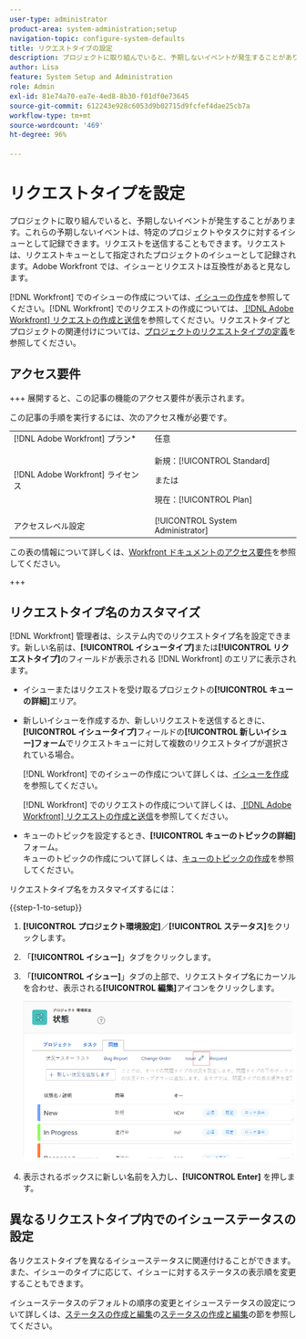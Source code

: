 ```yaml
---
user-type: administrator
product-area: system-administration;setup
navigation-topic: configure-system-defaults
title: リクエストタイプの設定
description: プロジェクトに取り組んでいると、予期しないイベントが発生することがあります。これらの予期しないイベントは、特定のプロジェクトやタスクに対するイシューとして記録できます。リクエストを送信することもできます。リクエストは、リクエストキューとして指定されたプロジェクトのイシューとして記録されます。Adobe Workfront では、イシューとリクエストは互換性があると見なします。
author: Lisa
feature: System Setup and Administration
role: Admin
exl-id: 81e74a70-ea7e-4ed8-8b30-f01df0e73645
source-git-commit: 612243e928c6053d9b02715d9fcfef4dae25cb7a
workflow-type: tm+mt
source-wordcount: '469'
ht-degree: 96%

---
```


# リクエストタイプを設定

プロジェクトに取り組んでいると、予期しないイベントが発生することがあります。これらの予期しないイベントは、特定のプロジェクトやタスクに対するイシューとして記録できます。リクエストを送信することもできます。リクエストは、リクエストキューとして指定されたプロジェクトのイシューとして記録されます。Adobe Workfront では、イシューとリクエストは互換性があると見なします。

[!DNL Workfront] でのイシューの作成については、[イシューの作成](../../../manage-work/issues/manage-issues/create-issues.md)を参照してください。[!DNL Workfront] でのリクエストの作成については、[ [!DNL Adobe Workfront] リクエストの作成と送信](../../../manage-work/requests/create-requests/create-submit-requests.md)を参照してください。リクエストタイプとプロジェクトの関連付けについては、[プロジェクトのリクエストタイプの定義](../../../manage-work/requests/create-and-manage-request-queues/define-request-types-for-project.md)を参照してください。

## アクセス要件

+++ 展開すると、この記事の機能のアクセス要件が表示されます。

この記事の手順を実行するには、次のアクセス権が必要です。

<table style="table-layout:auto"> 
 <col> 
 <col> 
 <tbody> 
  <tr> 
   <td role="rowheader">[!DNL Adobe Workfront] プラン*</td> 
   <td>任意</td> 
  </tr> 
  <tr> 
   <td role="rowheader">[!DNL Adobe Workfront] ライセンス</td> 
   <td><p>新規：[!UICONTROL Standard]</p>
   または
   <p>現在：[!UICONTROL Plan]</p>
   </td> 
  </tr>
  <tr> 
   <td role="rowheader">アクセスレベル設定</td> 
   <td>[!UICONTROL System Administrator]</td>
  </tr> 
 </tbody> 
</table>

この表の情報について詳しくは、[Workfront ドキュメントのアクセス要件](/help/quicksilver/administration-and-setup/add-users/access-levels-and-object-permissions/access-level-requirements-in-documentation.md)を参照してください。

+++

<!--
THIS IS DRAFTED IN FLARE
<h2>Set what issue or request types are allowed for a project</h2>
<p>You can organize the kind of issues or requests that are logged in Workfront by Request Types. This organization is useful for reporting reasons and for helping users understand what kind of unexpected work might occur during the lifetime of a project.</p>
<p>You can specify the type of requests that can be logged on a project when you configure the <strong>Queue Details</strong> area for the project. </p>
<ol>
<li value="1"> <p> Click <strong>Projects</strong> in the Main Menu. <img src="assets/main-menu-icon.png"> </p> </li>
<li value="2">Click the name of the project to open it.</li>
<li value="3"> In the left panel, click <strong>Queue Details</strong>. </li>
<li value="4"> <p>In the <strong>Queue Properties</strong> section, select the <strong>Request Types</strong> you want for the project.</p> <note type="note">
You must have at least one request type selected. You can select multiple request types.
</note> </li>
<li value="5"> <p>Click <strong>Save</strong>.</p> <p>The request types you specified will be available to select when you enter a new issue on a task or a project, or when you submit a new request to the project.</p> </li>
</ol>
</div>
-->

## リクエストタイプ名のカスタマイズ

[!DNL Workfront] 管理者は、システム内でのリクエストタイプ名を設定できます。新しい名前は、**[!UICONTROL イシュータイプ]**&#x200B;または&#x200B;**[!UICONTROL リクエストタイプ]**&#x200B;のフィールドが表示される [!DNL Workfront] のエリアに表示されます。

* イシューまたはリクエストを受け取るプロジェクトの&#x200B;**[!UICONTROL キューの詳細]**&#x200B;エリア。
* 新しいイシューを作成するか、新しいリクエストを送信するときに、**[!UICONTROL イシュータイプ]**&#x200B;フィールドの&#x200B;**[!UICONTROL 新しいイシュー]フォーム**&#x200B;でリクエストキューに対して複数のリクエストタイプが選択されている場合。

  [!DNL Workfront] でのイシューの作成について詳しくは、[イシューを作成](../../../manage-work/issues/manage-issues/create-issues.md)を参照してください。

  [!DNL Workfront] でのリクエストの作成について詳しくは、[ [!DNL Adobe Workfront]  リクエストの作成と送信](../../../manage-work/requests/create-requests/create-submit-requests.md)を参照してください。

* キューのトピックを設定するとき、**[!UICONTROL キューのトピックの詳細]**&#x200B;フォーム。\
   キューのトピックの作成について詳しくは、[キューのトピックの作成](../../../manage-work/requests/create-and-manage-request-queues/create-queue-topics.md)を参照してください。

リクエストタイプ名をカスタマイズするには：

{{step-1-to-setup}}

1. **[!UICONTROL プロジェクト環境設定]**／**[!UICONTROL ステータス]**&#x200B;をクリックします。

1. 「**[!UICONTROL イシュー]**」タブをクリックします。
1. 「**[!UICONTROL イシュー]**」タブの上部で、リクエストタイプ名にカーソルを合わせ、表示される&#x200B;**[!UICONTROL 編集]**&#x200B;アイコンをクリックします。

   ![ リクエストタイプ名を編集 ](assets/edit-request-type-name-nwe.png)

1. 表示されるボックスに新しい名前を入力し、**[!UICONTROL Enter]** を押します。

## 異なるリクエストタイプ内でのイシューステータスの設定

各リクエストタイプを異なるイシューステータスに関連付けることができます。また、イシューのタイプに応じて、イシューに対するステータスの表示順を変更することもできます。

イシューステータスのデフォルトの順序の変更とイシューステータスの設定について詳しくは、[ステータスの作成と編集](../../../administration-and-setup/customize-workfront/creating-custom-status-and-priority-labels/create-or-edit-a-status.md)の[ステータスの作成と編集](../../../administration-and-setup/customize-workfront/creating-custom-status-and-priority-labels/create-or-edit-a-status.md)の節を参照してください。
